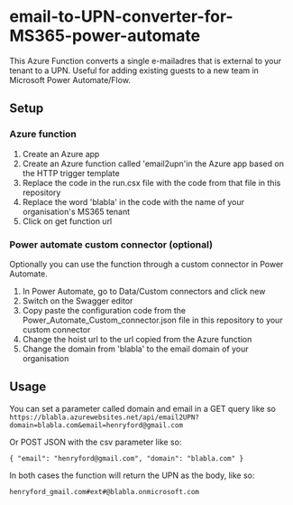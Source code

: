 # email-to-UPN-converter-for-MS365-power-automate
This Azure Function converts a single e-mailadres that is external to your tenant to a UPN. Useful for adding existing guests to a new team in Microsoft Power Automate/Flow.

## Setup

### Azure function

1. Create an Azure app
2. Create an Azure function called 'email2upn'in the Azure app based on the HTTP trigger template
3. Replace the code in the run.csx file with the code from that file in this repository
4. Replace the word 'blabla' in the code with the name of your organisation's MS365 tenant
5. Click on get function url

### Power automate custom connector (optional)

Optionally you can use the function through a custom connector in Power Automate. 

1. In Power Automate, go to Data/Custom connectors and click new
2. Switch on the Swagger editor
3. Copy paste the configuration code from the Power_Automate_Custom_connector.json file in this repository to your custom connector
4. Change the hoist url to the url copied from the Azure function
5. Change the domain from 'blabla' to the email domain of your organisation

## Usage
You can set a parameter called domain and email in a GET query like so 
 `https://blabla.azurewebsites.net/api/email2UPN?domain=blabla.com&email=henryford@gmail.com`

 Or POST JSON with the csv parameter like so:
 
 `{
 "email": "henryford@gmail.com",
 "domain": "blabla.com"
}`

In both cases the function will return the UPN as the body, like so:

`henryford_gmail.com#ext#@blabla.onmicrosoft.com`
